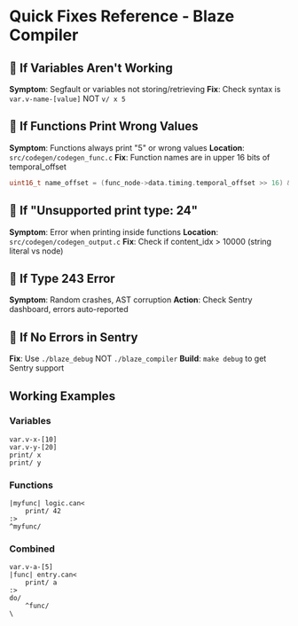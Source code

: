 # Quick Fixes Reference - Blaze Compiler

## 🚨 If Variables Aren't Working
**Symptom**: Segfault or variables not storing/retrieving
**Fix**: Check syntax is `var.v-name-[value]` NOT `v/ x 5`

## 🚨 If Functions Print Wrong Values
**Symptom**: Functions always print "5" or wrong values
**Location**: `src/codegen/codegen_func.c`
**Fix**: Function names are in upper 16 bits of temporal_offset
```c
uint16_t name_offset = (func_node->data.timing.temporal_offset >> 16) & 0xFFFF;
```

## 🚨 If "Unsupported print type: 24"
**Symptom**: Error when printing inside functions
**Location**: `src/codegen/codegen_output.c`
**Fix**: Check if content_idx > 10000 (string literal vs node)

## 🚨 If Type 243 Error
**Symptom**: Random crashes, AST corruption
**Action**: Check Sentry dashboard, errors auto-reported

## 🚨 If No Errors in Sentry
**Fix**: Use `./blaze_debug` NOT `./blaze_compiler`
**Build**: `make debug` to get Sentry support

## Working Examples

### Variables
```blaze
var.v-x-[10]
var.v-y-[20]
print/ x
print/ y
```

### Functions
```blaze
|myfunc| logic.can<
    print/ 42
:>
^myfunc/
```

### Combined
```blaze
var.v-a-[5]
|func| entry.can<
    print/ a
:>
do/
    ^func/
\
```